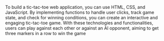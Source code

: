 To build a tic-tac-toe web application, you can use HTML, CSS, and JavaScript. By implementing functions to handle user clicks, track game state, and check for winning conditions, 
you can create an interactive and engaging tic-tac-toe game. With these technologies and functionalities, users can play against each other or against an AI opponent, 
aiming to get three markers in a row to win the game
